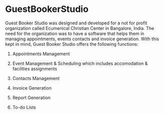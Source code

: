 # GuestBookerStudio
Guest Booker Studio was designed and developed for a not for profit organization called Ecumenical Christian Center in Bangalore, India. 
The need for the organization was to have a software that helps them in managing appointments, events contacts and invoice generation. 
With this kept in mind, Guest Booker Studio offers the following functions:

1. Appointments Management

2. Event Management & Scheduling which includes accomodation & facilities assignments

3. Contacts Management

4. Invoice Generation

5. Report Generation

6. To-do Lists
